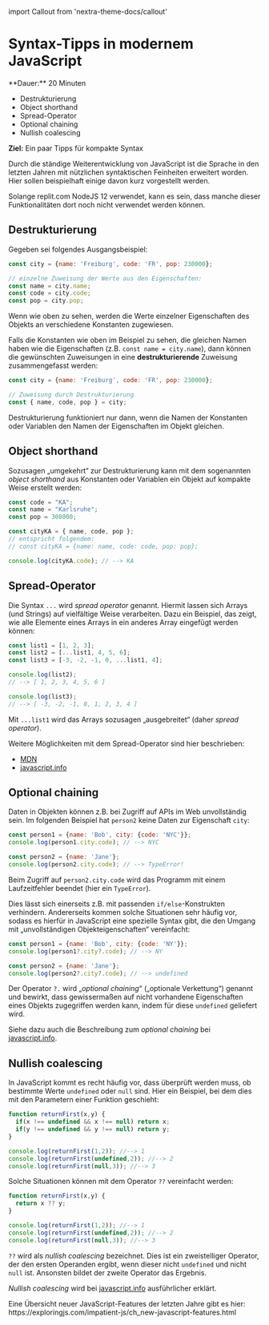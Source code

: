 import Callout from 'nextra-theme-docs/callout'

# Syntax-Tipps in modernem JavaScript

<Callout>  
  **Dauer:** 20 Minuten

  - Destrukturierung
  - Object shorthand
  - Spread-Operator
  - Optional chaining 
  - Nullish coalescing

  **Ziel:** Ein paar Tipps für kompakte Syntax
</Callout>

Durch die ständige Weiterentwicklung von
JavaScript ist die Sprache in den letzten 
Jahren mit nützlichen syntaktischen 
Feinheiten erweitert worden. Hier sollen 
beispielhaft einige davon kurz vorgestellt werden.

<Callout type="warning" emoji="‼️">
Solange replit.com NodeJS 12 verwendet, kann
es sein, dass manche dieser Funktionalitäten
dort noch nicht verwendet werden können.
</Callout>

## Destrukturierung

Gegeben sei folgendes Ausgangsbeispiel:

```js
const city = {name: 'Freiburg', code: 'FR', pop: 230000};

// einzelne Zuweisung der Werte aus den Eigenschaften:
const name = city.name;
const code = city.code;
const pop = city.pop;
```

Wenn wie oben zu sehen, werden die Werte 
einzelner Eigenschaften des Objekts an 
verschiedene Konstanten zugewiesen.

Falls die Konstanten wie oben im Beispiel 
zu sehen, die gleichen Namen haben wie die
Eigenschaften (z.B. `const name = city.name`),
dann können die gewünschten Zuweisungen in
eine **destrukturierende** Zuweisung 
zusammengefasst werden:

```js
const city = {name: 'Freiburg', code: 'FR', pop: 230000};

// Zuweisung durch Destrukturierung
const { name, code, pop } = city;
```

<Callout type="warning">
Destrukturierung funktioniert nur dann, wenn
die Namen der Konstanten oder Variablen den
Namen der Eigenschaften im Objekt gleichen.
</Callout>

## Object shorthand

Sozusagen „umgekehrt“ zur Destrukturierung
kann mit dem sogenannten _object shorthand_
aus Konstanten oder Variablen ein Objekt
auf kompakte Weise erstellt werden:

```js
const code = "KA";
const name = "Karlsruhe";
const pop = 308000;

const cityKA = { name, code, pop };
// entspricht folgendem:
// const cityKA = {name: name, code: code, pop: pop};

console.log(cityKA.code); // --> KA
```

## Spread-Operator

Die Syntax `...` wird _spread operator_ genannt.
Hiermit lassen sich Arrays (und Strings) auf
vielfältige Weise verarbeiten. Dazu ein Beispiel,
das zeigt, wie alle Elemente eines Arrays in 
ein anderes Array eingefügt werden können:

```js
const list1 = [1, 2, 3];
const list2 = [...list1, 4, 5, 6];
const list3 = [-3, -2, -1, 0, ...list1, 4];

console.log(list2);
// --> [ 1, 2, 3, 4, 5, 6 ]

console.log(list3); 
// --> [ -3, -2, -1, 0, 1, 2, 3, 4 ]
```

Mit `...list1` wird das Arrays sozusagen
„ausgebreitet“ (daher _spread operator_).

Weitere Möglichkeiten mit dem Spread-Operator
sind hier beschrieben:

- [MDN](https://developer.mozilla.org/en-US/docs/Web/JavaScript/Reference/Operators/Spread_syntax)
- [javascript.info](https://javascript.info/rest-parameters-spread)

## Optional chaining 

Daten in Objekten können z.B. bei Zugriff
auf APIs im Web unvollständig sein. Im
folgenden Beispiel hat `person2` keine Daten
zur Eigenschaft `city`:

```js
const person1 = {name: 'Bob', city: {code: 'NYC'}};
console.log(person1.city.code); // --> NYC

const person2 = {name: 'Jane'};
console.log(person2.city.code); // --> TypeError!
```

Beim Zugriff auf `person2.city.code` wird
das Programm mit einem Laufzeitfehler beendet 
(hier ein `TypeError`). 

Dies lässt sich einerseits z.B. mit passenden 
`if/else`-Konstrukten verhindern. Andererseits
kommen solche Situationen sehr häufig vor,
sodass es hierfür in JavaScript eine spezielle
Syntax gibt, die den Umgang mit „unvollständigen 
Objekteigenschaften“ vereinfacht:

```js
const person1 = {name: 'Bob', city: {code: 'NY'}};
console.log(person1?.city?.code); // --> NY

const person2 = {name: 'Jane'};
console.log(person2?.city?.code); // --> undefined
```

Der Operator `?.` wird „_optional chaining_“
(„optionale Verkettung“) genannt und bewirkt,
dass gewissermaßen auf nicht vorhandene 
Eigenschaften eines Objekts zugegriffen werden
kann, indem für diese `undefined` geliefert wird.

Siehe dazu auch die Beschreibung zum
_optional chaining_ bei 
[javascript.info](https://javascript.info/optional-chaining).

## Nullish coalescing

In JavaScript kommt es recht häufig vor,
dass überprüft werden muss, ob bestimmte Werte 
`undefined` oder `null` sind. Hier ein Beispiel,
bei dem dies mit den Parametern einer Funktion 
geschieht:

```js
function returnFirst(x,y) {
  if(x !== undefined && x !== null) return x;
  if(y !== undefined && y !== null) return y;
}

console.log(returnFirst(1,2)); //--> 1
console.log(returnFirst(undefined,2)); //--> 2
console.log(returnFirst(null,3)); //--> 3
```

Solche Situationen können mit dem Operator
`??` vereinfacht werden:

```js
function returnFirst(x,y) {
  return x ?? y;
}

console.log(returnFirst(1,2)); //--> 1
console.log(returnFirst(undefined,2)); //--> 2
console.log(returnFirst(null,3)); //--> 3
```

`??` wird als _nullish coalescing_ bezeichnet.
Dies ist ein zweistelliger Operator, der den
ersten Operanden ergibt, wenn dieser nicht
`undefined` und nicht `null` ist. Ansonsten
bildet der zweite Operator das Ergebnis.

_Nullish coalescing_ wird bei
[javascript.info](https://javascript.info/nullish-coalescing-operator) ausführlicher
erklärt.

<Callout type="warning">
Eine Übersicht neuer JavaScript-Features
der letzten Jahre gibt es hier: 
https://exploringjs.com/impatient-js/ch_new-javascript-features.html
</Callout>
